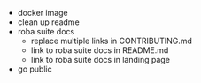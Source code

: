  - docker image
 - clean up readme
 - roba suite docs
   - replace multiple links in CONTRIBUTING.md 
   - link to roba suite docs in README.md
   - link to roba suite docs in landing page
 - go public